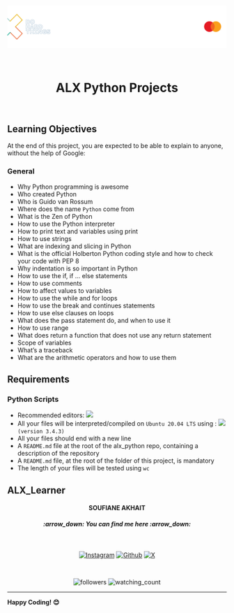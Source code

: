 <p align="center">
<img src="./banner_readme.png" alt="Readme_banner"/>
</p>
<br>
<h1 align="center">ALX Python Projects</h1>
<br>

<h2>Learning Objectives</h2>

At the end of this project, you are expected to be able to explain to anyone, without the help of Google:

<h3>General</h3>

- Why Python programming is awesome
- Who created Python
- Who is Guido van Rossum
- Where does the name `Python` come from
- What is the Zen of Python
- How to use the Python interpreter
- How to print text and variables using print
- How to use strings
- What are indexing and slicing in Python
- What is the official Holberton Python coding style and how to check your code with PEP 8
- Why indentation is so important in Python
- How to use the if, if ... else statements
- How to use comments
- How to affect values to variables
- How to use the while and for loops
- How to use the break and continues statements
- How to use else clauses on loops
- What does the pass statement do, and when to use it
- How to use range
- What does return a function that does not use any return statement
- Scope of variables
- What’s a traceback
- What are the arithmetic operators and how to use them

<h2>Requirements</h2>

<h3>Python Scripts</h3>

- Recommended editors: <img style="width:4rem;" src="https://img.shields.io/badge/VSCode-0078D4?style=for-the-badge&logo=visual%20studio%20code&logoColor=white" />
- All your files will be interpreted/compiled on `Ubuntu 20.04 LTS` using : <img style="width:4rem;" src="https://img.shields.io/badge/Python-FFD43B?style=for-the-badge&logo=python&logoColor=blue" /> `(version 3.4.3)`
- All your files should end with a new line
- A `README.md` file at the root of the alx_python repo, containing a description of the repository
- A `README.md` file, at the root of the folder of this project, is mandatory
- The length of your files will be tested using `wc`


## ALX_Learner

<h4 align="center">SOUFIANE AKHAIT</h4>

<h5 align="center">:arrow_down:  <i>You can find me here</i>  :arrow_down:</h5>
<br>
<p align="center">
  <a href="https://www.instagram.com/akhiat.soufiane" target="_blank"><img src="https://img.shields.io/badge/Instagram-%23E4405F.svg?&style=flat-square&logo=instagram&logoColor=white" alt="Instagram"></a>
  <space>     </space><a href="https://github.com/sfanxAK" target="_blank"><img src="https://img.shields.io/badge/GitHub-100000?style=for-the-badge&logo=github&logoColor=white" alt="Github"/></a>
  <space>     </space> <a href="https://twitter.com/MrSloplop" target="_blank"><img src="https://img.shields.io/badge/X-000000?style=for-the-badge&logo=x&logoColor=white" alt="X"/></a>
</p>
<br>
<p align="center">
  <img alt="followers" src="https://img.shields.io/github/followers/sfanxAK?label=Followers&style=social"/>
  <space>     </space><img src="https://komarev.com/ghpvc/?username=sfanxAK&color=brightgreen" alt="watching_count"/>
</p>

---

**Happy Coding! 😊**